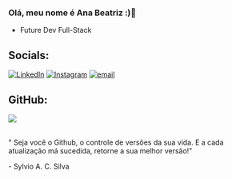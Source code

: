 ### Olá, meu nome é Ana Beatriz :)👋
* Future Dev Full-Stack 

## Socials:
[![LinkedIn](https://img.shields.io/badge/LinkedIn-%230077B5.svg?logo=linkedin&logoColor=white)](https://linkedin.com/in/anabeatrizqm)
[![Instagram](https://img.shields.io/badge/Instagram-%23E4405F.svg?logo=Instagram&logoColor=white)](https://www.instagram.com/q.aninha?igsh=cXN2bjB5bTR5OTgx) 
[![email](https://img.shields.io/badge/Email-D14836?logo=gmail&logoColor=white)](email.anabiaq21@gmailcom.br)

## GitHub:

![](https://github-readme-stats.vercel.app/api/top-langs/?username=anabiaq22-lgtm&theme=tokyonight&hide_border=false&include_all_commits=false&count_private=false&layout=compact)
</br>
</br>

" Seja você o Github, o controle de versões da sua vida. E a cada atualização má sucedida, retorne a sua melhor versão!" 
 <p>- Sylvio A. C. Silva</p> 

